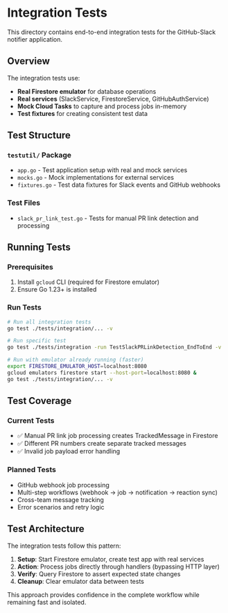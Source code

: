 # Integration Tests

This directory contains end-to-end integration tests for the GitHub-Slack notifier application.

## Overview

The integration tests use:

- **Real Firestore emulator** for database operations
- **Real services** (SlackService, FirestoreService, GitHubAuthService)
- **Mock Cloud Tasks** to capture and process jobs in-memory
- **Test fixtures** for creating consistent test data

## Test Structure

### `testutil/` Package

- `app.go` - Test application setup with real and mock services
- `mocks.go` - Mock implementations for external services
- `fixtures.go` - Test data fixtures for Slack events and GitHub webhooks

### Test Files

- `slack_pr_link_test.go` - Tests for manual PR link detection and processing

## Running Tests

### Prerequisites

1. Install `gcloud` CLI (required for Firestore emulator)
2. Ensure Go 1.23+ is installed

### Run Tests

```bash
# Run all integration tests
go test ./tests/integration/... -v

# Run specific test
go test ./tests/integration -run TestSlackPRLinkDetection_EndToEnd -v

# Run with emulator already running (faster)
export FIRESTORE_EMULATOR_HOST=localhost:8080
gcloud emulators firestore start --host-port=localhost:8080 &
go test ./tests/integration/... -v
```

## Test Coverage

### Current Tests

- ✅ Manual PR link job processing creates TrackedMessage in Firestore
- ✅ Different PR numbers create separate tracked messages
- ✅ Invalid job payload error handling

### Planned Tests

- GitHub webhook job processing
- Multi-step workflows (webhook → job → notification → reaction sync)
- Cross-team message tracking
- Error scenarios and retry logic

## Test Architecture

The integration tests follow this pattern:

1. **Setup**: Start Firestore emulator, create test app with real services
2. **Action**: Process jobs directly through handlers (bypassing HTTP layer)
3. **Verify**: Query Firestore to assert expected state changes
4. **Cleanup**: Clear emulator data between tests

This approach provides confidence in the complete workflow while remaining fast and isolated.

